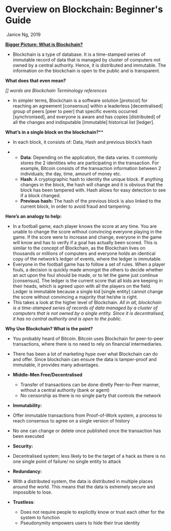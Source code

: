 # Overview on Blockchain: Beginner's Guide

​											Janice Ng, 2019

<u>**Bigger Picture: What is Blockchain?**</u> 

- Blockchain is a type of database. It is a time-stamped series of immutable record of data that is managed by cluster of computers not owned by a central authority. Hence, it is distributed and immutable. The information on the blockchain is open to the public and is transparent. 

**What does that even mean?** 

*[] words are Blockchain Terminology references*

- In simpler terms, Blockchain is a software solution [protocol] for reaching an agreement [consensus] within a leaderless [decentralised] group of peers [peer to peer] that specific events occurred [synchronised], and everyone is aware and has copies [distributed] of all the changes and indisputable [immutable] historical list [ledger]. 

  

**What’s in a single block on the blockchain?****

- In each block, it consists of: Data, Hash and previous block’s hash

- - **Data**: Depending on the application, the data varies. It commonly stores the 2 identities who are participating in the transaction.  For example, Bitcoin consists of the transaction information between 2 individuals; the day, time, amount of money etc. 
  - **Hash**: A cryptographic hash to identity the unique block. If anything changes in the block, the hash will change and it is obvious that the block has been tampered with. Hash allows for easy detection to see if a block changed. 
  - **Previous hash:** The hash of the previous block is also linked to the current block, in order to avoid fraud and tampering. 


**Here’s an analogy to help:** 

- In a football game, each player knows the score at any time. You are unable to change the score without convincing everyone playing in the game. If the score were to increase and change, everyone in the game will know and has to verify if a goal has actually been scored. This is similar to the concept of Blockchain, as the Blockchain lives on thousands or millions of computers and everyone holds an identical copy of the network’s ledger of events, where the ledger is immutable. 
- Everyone in the football game has to follow a set of rules. When a player fouls, a decision is quickly made amongst the others to decide whether an act upon the foul should be made, or to let the game just continue [consensus]. The ledger is the current score that all kids are keeping in their heads, which is agreed upon with all the players on the field. Ledger is immutable because a single kid [single entity] cannot change the score without convincing a majority that he/she is right. 
- This takes a look at the higher level of Blockchain. *All in all, blockchain is a time-stamped series of records of data managed by a cluster of computers that is not owned by a single entity. Since it is decentralised, it has no central authority and is open to the public.*

**Why Use Blockchain? What is the point?** 

- You probably heard of Bitcoin. Bitcoin uses Blockchain for peer-to-peer transactions, where there is no need to rely on financial intermediaries. 

- There has been a lot of marketing hype over what Blockchain can do and offer. Since blockchain can ensure the data is tamper-proof and immutable, it provides many advantages. 

- **Middle-Men Free/Decentralised**

  - Transfer of transactions can be done diretly Peer-to-Peer manner, without a central authority (bank or agent)
  - No censorship as there is no single party that controls the network 

- **Immutability:**

 - Offer immutable transactions from Proof-of-Work system, a process to reach consensus to agree on a single version of history
  - No one can change or delete once published once the transaction has been executed 

- **Security:** 

 - Decentralised system; less likely to be the target of a hack as there is no one single point of failure/ no single entity to attack

- **Redundancy:** 

 - With a distributed system, the data is distributed in multiple places around the world. This means that the data is extremely secure and impossible to lose. 

- **Trustless**:
  - Does not require people to explicitly know or trust each other for the system to function 
  - Pseudonymity empowers users to hide their true identity 
